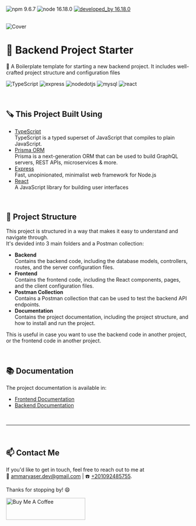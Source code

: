 ![npm 9.6.7](https://img.shields.io/badge/npm-9.6.7-brightgreen.svg)
![node 16.18.0](https://img.shields.io/badge/node-16.18.0-blue.svg)
[![developed_by 16.18.0](https://img.shields.io/badge/developed_by-Ammar_Yaser-blue.svg)](http://ammaryaser.com/)

\
![Cover](https://github.com/technohatDev/Backend-Project-Starter/blob/main/Docs/images/Cover.png?raw=true)

# 🚀 Backend Project Starter

📜 A Boilerplate template for starting a new backend project. It includes well-crafted project structure and configuration files

![TypeScript](https://img.shields.io/badge/TypeScript-007acc?style=for-the-badge&logo=typescript&logoColor=white)
![express](https://img.shields.io/badge/Express-000000?style=for-the-badge&logo=express&logoColor=white)
![nodedotjs](https://img.shields.io/badge/Node.js-339933?style=for-the-badge&logo=nodedotjs&logoColor=white)
![mysql](https://img.shields.io/badge/MySQL-4479A1?style=for-the-badge&logo=mysql&logoColor=white)
![react](https://img.shields.io/badge/React-61DAFB?style=for-the-badge&logo=react&logoColor=white)

‎

## 🪚 This Project Built Using

- [TypeScript](https://www.typescriptlang.org/)\
  TypeScript is a typed superset of JavaScript that compiles to plain JavaScript.
- [Prisma ORM](https://www.prisma.io/)\
  Prisma is a next-generation ORM that can be used to build GraphQL servers, REST APIs, microservices & more.
- [Express](https://expressjs.com/)\
  Fast, unopinionated, minimalist web framework for Node.js
- [React](https://reactjs.org/)\
  A JavaScript library for building user interfaces

‎

## 📁 Project Structure

This project is structured in a way that makes it easy to understand and navigate through.\
It's devided into 3 main folders and a Postman collection:

- **Backend**\
  Contains the backend code, including the database models, controllers, routes, and the server configuration files.
- **Frontend**\
  Contains the frontend code, including the React components, pages, and the client configuration files.
- **Postman Collection**\
  Contains a Postman collection that can be used to test the backend API endpoints.
- **Documentation**\
  Contains the project documentation, including the project structure, and how to install and run the project.

This is useful in case you want to use the backend code in another project, or the frontend code in another project.

‎

## 📚 Documentation

The project documentation is available in:

- [Frontend Documentation](https://github.com/technohatDev/Backend-Project-Starter/blob/main/Docs/Backend-Documentation.md)
- [Backend Documentation](https://github.com/technohatDev/Backend-Project-Starter/blob/main/Docs/Backend-Documentation.md)

‎

---

‎

## 📫 Contact Me

If you'd like to get in touch, feel free to reach out to me at\
📧 [ammaryaser.dev@gmail.com](mailto:ammaryaser.dev@gmail.com) | ☎️ [+201092485755](tel:+201092485755).

Thanks for stopping by! 😄

<a href="https://www.buymeacoffee.com/ammaryaserh" target="_blank"><img src="https://cdn.buymeacoffee.com/buttons/v2/default-yellow.png" alt="Buy Me A Coffee" style="height: 60px !important;width: 217px !important;" ></a>
